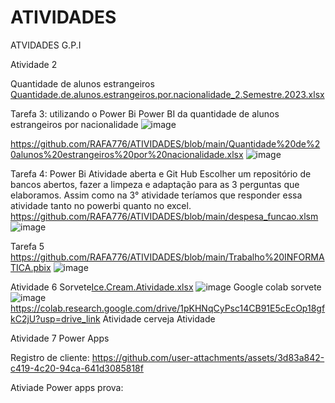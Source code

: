 # ATIVIDADES
ATVIDADES G.P.I

Atividade 2

Quantidade de alunos estrangeiros
[Quantidade.de.alunos.estrangeiros.por.nacionalidade_2.Semestre.2023.xlsx](https://github.com/user-attachments/files/20855089/Quantidade.de.alunos.estrangeiros.por.nacionalidade_2.Semestre.2023.xlsx)

Tarefa 3: 
utilizando o Power Bi Power BI da quantidade de alunos estrangeiros por nacionalidade
![image](https://github.com/user-attachments/assets/42779fcb-204f-4ddc-8855-7b5d77fe70dd)


https://github.com/RAFA776/ATIVIDADES/blob/main/Quantidade%20de%20alunos%20estrangeiros%20por%20nacionalidade.xlsx
![image](https://github.com/user-attachments/assets/c9b705a1-48ad-4bd4-a0d9-b841323daae0)

Tarefa 4: Power Bi Atividade aberta e Git Hub
Escolher um repositório de bancos abertos, fazer a limpeza e adaptação para as 3 perguntas que elaboramos. Assim como na 3° atividade teríamos que responder essa atividade tanto no powerbi quanto no excel.
https://github.com/RAFA776/ATIVIDADES/blob/main/despesa_funcao.xlsm
![image](https://github.com/user-attachments/assets/cfba7ecb-755c-4726-8a45-07e4efda2fd7)

Tarefa 5
https://github.com/RAFA776/ATIVIDADES/blob/main/Trabalho%20INFORMATICA.pbix
![image](https://github.com/user-attachments/assets/6345e9ca-6d90-4a0d-a99f-95145a9741b3)

Atividade 6 
Sorvete[Ice.Cream.Atividade.xlsx](https://github.com/user-attachments/files/20854512/Ice.Cream.Atividade.xlsx)
![image](https://github.com/user-attachments/assets/f1172966-9cc2-4aee-aa05-f675dd42030c)
Google colab sorvete
![image](https://github.com/user-attachments/assets/ef80075d-f5b9-4fb9-8e75-d9fde79beacb)
https://colab.research.google.com/drive/1pKHNqCyPsc14CB91E5cEcOp18gfkC2jU?usp=drive_link
Atividade cerveja 
Atividade 

Atividade 7 Power Apps

Registro de cliente: https://github.com/user-attachments/assets/3d83a842-c419-4c20-94ca-641d3085818f



Ativiade Power apps prova: 





